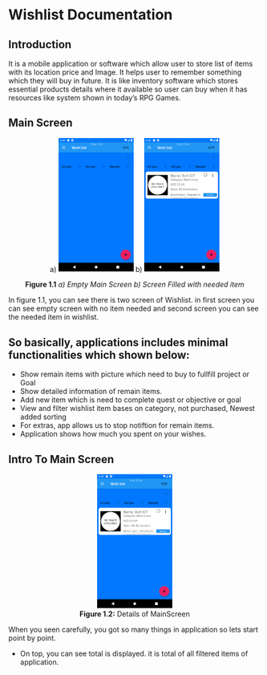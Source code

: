 # Wishlist Documentation

## Introduction

It is a mobile application or software which allow user to store list of items with its location price and Image. It helps user to remember something which they will buy in future. It is like inventory software which stores essential products details where it available so user can buy when it has resources like system shown in today’s RPG Games.

## Main Screen
<p align="center">
		a) <img src="Images/MainScreen.png" width="150">
		b) <img src="Images/MainScreen2.png" width="150">
</p>
<p align="center"> <strong>Figure 1.1</strong><em> a) Empty Main Screen b) Screen Filled with needed item </em> </p>
	
In figure 1.1, you can see there is two screen of Wishlist. in first screen you can see empty screen with no item needed and second screen you can see the needed item in wishlist.

So basically, applications includes minimal functionalities which shown below:
-
- Show remain items with picture which need to buy to fullfill project or Goal
- Show detailed information of remain items.
- Add new item which is need to complete quest or objective or goal
- View and filter wishlist item bases on category, not purchased, Newest added sorting
- For extras, app allows us to stop notiftion for remain items.
- Application shows how much you spent on your wishes.

## Intro To Main Screen

<p>
	<figure align="Center">
		<img src="Images/MainScreen2.png" width="150">
		<figcaption><strong>Figure 1.2:</strong> <emp>Details of MainScreen</emp></figcaption>
	</figure>
</p>
<p>
	When you seen carefully, you got so many things in application so lets start point by point.
</p>

- On top, you can see total is displayed. it is total of all filtered items of application.